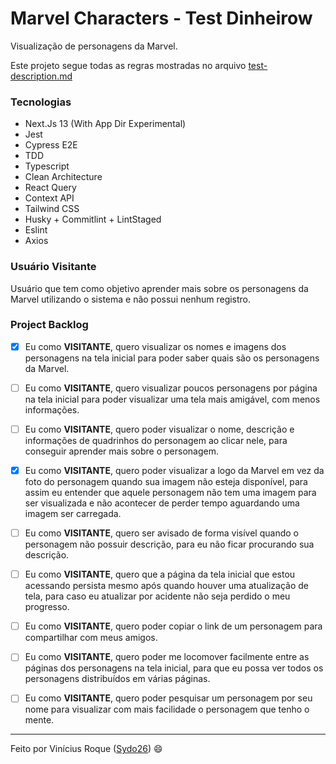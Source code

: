 # Marvel Characters - Test Dinheirow

Visualização de personagens da Marvel.

Este projeto segue todas as regras mostradas no arquivo [test-description.md](test-description.md)

### Tecnologias

- Next.Js 13 (With App Dir Experimental)
- Jest
- Cypress E2E
- TDD
- Typescript
- Clean Architecture
- React Query
- Context API
- Tailwind CSS
- Husky + Commitlint + LintStaged
- Eslint
- Axios

### Usuário Visitante

Usuário que tem como objetivo aprender mais sobre os personagens da Marvel utilizando o sistema e não possui nenhum registro.

### Project Backlog

- [x] Eu como **VISITANTE**, quero visualizar os nomes e imagens dos personagens na tela inicial para poder saber quais são os personagens da Marvel.

- [ ] Eu como **VISITANTE**, quero visualizar poucos personagens por página na tela inicial para poder visualizar uma tela mais amigável, com menos informações.

- [ ] Eu como **VISITANTE**, quero poder visualizar o nome, descrição e informações de quadrinhos do personagem ao clicar nele, para conseguir aprender mais sobre o personagem.

- [x] Eu como **VISITANTE**, quero poder visualizar a logo da Marvel em vez da foto do personagem quando sua imagem não esteja disponível, para assim eu entender que aquele personagem não tem uma imagem para ser visualizada e não acontecer de perder tempo aguardando uma imagem ser carregada.

- [ ] Eu como **VISITANTE**, quero ser avisado de forma visível quando o personagem não possuir descrição, para eu não ficar procurando sua descrição.

- [ ] Eu como **VISITANTE**, quero que a página da tela inicial que estou acessando persista mesmo após quando houver uma atualização de tela, para caso eu atualizar por acidente não seja perdido o meu progresso.

- [ ] Eu como **VISITANTE**, quero poder copiar o link de um personagem para compartilhar com meus amigos.

- [ ] Eu como **VISITANTE**, quero poder me locomover facilmente entre as páginas dos personagens na tela inicial, para que eu possa ver todos os personagens distribuídos em várias páginas.

- [ ] Eu como **VISITANTE**, quero poder pesquisar um personagem por seu nome para visualizar com mais facilidade o personagem que tenho o mente.

---

Feito por Vinícius Roque ([Sydo26](https://www.linkedin.com/in/sydo26/)) 😄
